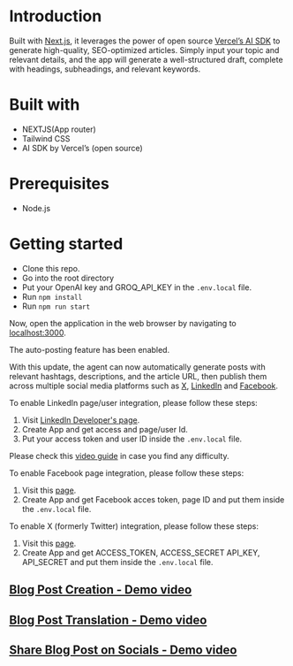 
# Introduction

Built with [Next.js](https://nextjs.org/), it leverages the power of open source [Vercel’s AI SDK](https://sdk.vercel.ai) to generate high-quality, SEO-optimized articles. Simply input your topic and relevant details, and the app will generate a well-structured draft, complete with headings, subheadings, and relevant keywords.

# Built with

- NEXTJS(App router)
- Tailwind CSS
- AI SDK by Vercel’s (open source)

# Prerequisites

- Node.js

# Getting started

- Clone this repo.
- Go into the root directory
- Put your OpenAI key and GROQ_API_KEY in the `.env.local` file.
- Run `npm install`
- Run `npm run start`

Now, open the application in the web browser by navigating to [localhost:3000](http://localhost:3000/).

The auto-posting feature has been enabled.

With this update, the agent can now automatically generate posts with relevant hashtags, descriptions, and the article URL, then publish them across multiple social media platforms such as [X](https://x.com/home), [LinkedIn](https://linkedin.com/) and [Facebook](https://www.facebook.com/).

To enable LinkedIn page/user integration, please follow these steps:

1. Visit [LinkedIn Developer's page](https://www.linkedin.com/developers/apps/new).
2. Create App and get access and page/user Id.
3. Put your access token and user ID inside the `.env.local` file.

Please check this [video guide](https://www.youtube.com/watch?v=3JqpUyKukyw) in case you find any difficulty.

To enable Facebook page integration, please follow these steps:

1. Visit this [page](https://developers.facebook.com/).
2. Create App and get Facebook acces token, page ID and put them inside the `.env.local` file.

To enable X (formerly Twitter) integration, please follow these steps:

1. Visit this [page](https://developer.twitter.com/en/portal/dashboard/).
2. Create App and get ACCESS_TOKEN, ACCESS_SECRET API_KEY, API_SECRET and put them inside the `.env.local` file.


## [Blog Post Creation - Demo video](https://www.dropbox.com/scl/fi/qr1gcweidh4p45tbkgthy/demo.mov?rlkey=m9ghqq40flzav47pkcniw1d27&st=60909eip&dl=0)
## [Blog Post Translation - Demo video](https://www.dropbox.com/scl/fi/319pdbky49z70zsxg9zqe/translation.mp4?rlkey=oc5m5zw7npwcv33ktmruxrpa6&st=by3m4l0y&dl=0)
## [Share Blog Post on Socials - Demo video](https://www.dropbox.com/scl/fi/tc6hk8sbphaiu8dhjdkey/socials.mov?rlkey=o1ouzlqz84b58vlzyw3veyctq&e=1&st=n0fr519u&dl=0)

